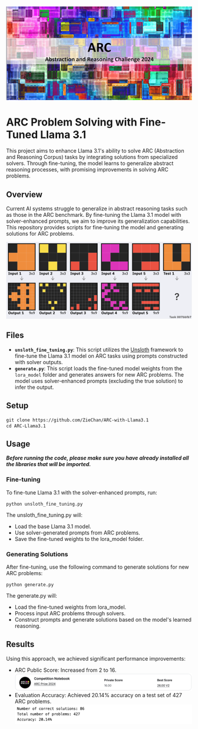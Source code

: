 ![alt text](https://github.com/ZieChan/ARC-with-Llama3.1/blob/main/img/3221asdf.jpg)

# ARC Problem Solving with Fine-Tuned Llama 3.1
This project aims to enhance Llama 3.1's ability to solve ARC (Abstraction and Reasoning Corpus) tasks by integrating solutions from specialized solvers. Through fine-tuning, the model learns to generalize abstract reasoning processes, with promising improvements in solving ARC problems.

## Overview

Current AI systems struggle to generalize in abstract reasoning tasks such as those in the ARC benchmark. By fine-tuning the Llama 3.1 model with solver-enhanced prompts, we aim to improve its generalization capabilities. This repository provides scripts for fine-tuning the model and generating solutions for ARC problems.

![alt text](https://github.com/ZieChan/ARC-with-Llama3.1/blob/main/img/arc.png)

## Files

- **`unsloth_fine_tuning.py`**: This script utilizes the [Unsloth](https://github.com/unslothai/unsloth) framework to fine-tune the Llama 3.1 model on ARC tasks using prompts constructed with solver outputs.
- **`generate.py`**: This script loads the fine-tuned model weights from the `lora_model` folder and generates answers for new ARC problems. The model uses solver-enhanced prompts (excluding the true solution) to infer the output.

## Setup

```
git clone https://github.com/ZieChan/ARC-with-Llama3.1
cd ARC-Llama3.1
```

## Usage

***Before running the code, please make sure you have already installed all the libraries that will be imported.***

### Fine-tuning

To fine-tune Llama 3.1 with the solver-enhanced prompts, run:

```
python unsloth_fine_tuning.py
```

The unsloth_fine_tuning.py will:

- Load the base Llama 3.1 model.
- Use solver-generated prompts from ARC problems.
- Save the fine-tuned weights to the lora_model folder.

### Generating Solutions

After fine-tuning, use the following command to generate solutions for new ARC problems:

```
python generate.py
```

The generate.py will:

- Load the fine-tuned weights from lora_model.
- Process input ARC problems through solvers.
- Construct prompts and generate solutions based on the model's learned reasoning.


## Results

Using this approach, we achieved significant performance improvements:

- ARC Public Score: Increased from 2 to 16.
![alt text](https://github.com/ZieChan/ARC-with-Llama3.1/blob/main/img/public.png)
- Evaluation Accuracy: Achieved 20.14% accuracy on a test set of 427 ARC problems.
![alt text](https://github.com/ZieChan/ARC-with-Llama3.1/blob/main/img/eval.png)

